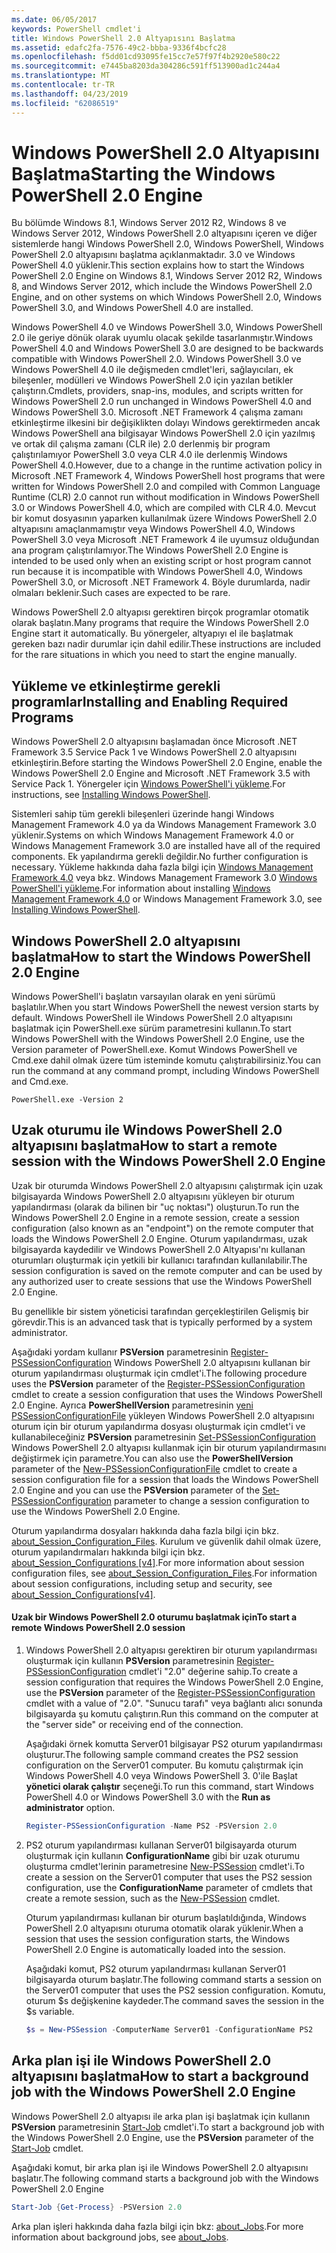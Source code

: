 ```yaml
---
ms.date: 06/05/2017
keywords: PowerShell cmdlet'i
title: Windows PowerShell 2.0 Altyapısını Başlatma
ms.assetid: edafc2fa-7576-49c2-bbba-9336f4bcfc28
ms.openlocfilehash: f5dd01cd93095fe15cc7e57f97f4b2920e580c22
ms.sourcegitcommit: e7445ba8203da304286c591ff513900ad1c244a4
ms.translationtype: MT
ms.contentlocale: tr-TR
ms.lasthandoff: 04/23/2019
ms.locfileid: "62086519"
---
```

# <a name="starting-the-windows-powershell-20-engine"></a><span data-ttu-id="e78e6-103">Windows PowerShell 2.0 Altyapısını Başlatma</span><span class="sxs-lookup"><span data-stu-id="e78e6-103">Starting the Windows PowerShell 2.0 Engine</span></span>

<span data-ttu-id="e78e6-104">Bu bölümde Windows 8.1, Windows Server 2012 R2, Windows 8 ve Windows Server 2012, Windows PowerShell 2.0 altyapısını içeren ve diğer sistemlerde hangi Windows PowerShell 2.0, Windows PowerShell, Windows PowerShell 2.0 altyapısını başlatma açıklanmaktadır. 3.0 ve Windows PowerShell 4.0 yüklenir.</span><span class="sxs-lookup"><span data-stu-id="e78e6-104">This section explains how to start the Windows PowerShell 2.0 Engine on Windows 8.1, Windows Server 2012 R2, Windows 8, and Windows Server 2012, which include the Windows PowerShell 2.0 Engine, and on other systems on which Windows PowerShell 2.0, Windows PowerShell 3.0, and Windows PowerShell 4.0 are installed.</span></span>

<span data-ttu-id="e78e6-105">Windows PowerShell 4.0 ve Windows PowerShell 3.0, Windows PowerShell 2.0 ile geriye dönük olarak uyumlu olacak şekilde tasarlanmıştır.</span><span class="sxs-lookup"><span data-stu-id="e78e6-105">Windows PowerShell 4.0 and Windows PowerShell 3.0 are designed to be backwards compatible with Windows PowerShell 2.0.</span></span> <span data-ttu-id="e78e6-106">Windows PowerShell 3.0 ve Windows PowerShell 4.0 ile değişmeden cmdlet'leri, sağlayıcıları, ek bileşenler, modülleri ve Windows PowerShell 2.0 için yazılan betikler çalıştırın.</span><span class="sxs-lookup"><span data-stu-id="e78e6-106">Cmdlets, providers, snap-ins, modules, and scripts written for Windows PowerShell 2.0 run unchanged in Windows PowerShell 4.0 and Windows PowerShell 3.0.</span></span> <span data-ttu-id="e78e6-107">Microsoft .NET Framework 4 çalışma zamanı etkinleştirme ilkesini bir değişiklikten dolayı Windows gerektirmeden ancak Windows PowerShell ana bilgisayar Windows PowerShell 2.0 için yazılmış ve ortak dil çalışma zamanı (CLR ile) 2.0 derlenmiş bir program çalıştırılamıyor PowerShell 3.0 veya CLR 4.0 ile derlenmiş Windows PowerShell 4.0.</span><span class="sxs-lookup"><span data-stu-id="e78e6-107">However, due to a change in the runtime activation policy in Microsoft .NET Framework 4, Windows PowerShell host programs that were written for Windows PowerShell 2.0 and compiled with Common Language Runtime (CLR) 2.0 cannot run without modification in Windows PowerShell 3.0 or Windows PowerShell 4.0, which are compiled with CLR 4.0.</span></span> <span data-ttu-id="e78e6-108">Mevcut bir komut dosyasının yaparken kullanılmak üzere Windows PowerShell 2.0 altyapısını amaçlanmamıştır veya Windows PowerShell 4.0, Windows PowerShell 3.0 veya Microsoft .NET Framework 4 ile uyumsuz olduğundan ana program çalıştırılamıyor.</span><span class="sxs-lookup"><span data-stu-id="e78e6-108">The Windows PowerShell 2.0 Engine is intended to be used only when an existing script or host program cannot run because it is incompatible with Windows PowerShell 4.0, Windows PowerShell 3.0, or Microsoft .NET Framework 4.</span></span> <span data-ttu-id="e78e6-109">Böyle durumlarda, nadir olmaları beklenir.</span><span class="sxs-lookup"><span data-stu-id="e78e6-109">Such cases are expected to be rare.</span></span>

<span data-ttu-id="e78e6-110">Windows PowerShell 2.0 altyapısı gerektiren birçok programlar otomatik olarak başlatın.</span><span class="sxs-lookup"><span data-stu-id="e78e6-110">Many programs that require the Windows PowerShell 2.0 Engine start it automatically.</span></span> <span data-ttu-id="e78e6-111">Bu yönergeler, altyapıyı el ile başlatmak gereken bazı nadir durumlar için dahil edilir.</span><span class="sxs-lookup"><span data-stu-id="e78e6-111">These instructions are included for the rare situations in which you need to start the engine manually.</span></span>

## <a name="installing-and-enabling-required-programs"></a><span data-ttu-id="e78e6-112">Yükleme ve etkinleştirme gerekli programlar</span><span class="sxs-lookup"><span data-stu-id="e78e6-112">Installing and Enabling Required Programs</span></span>

<span data-ttu-id="e78e6-113">Windows PowerShell 2.0 altyapısını başlamadan önce Microsoft .NET Framework 3.5 Service Pack 1 ve Windows PowerShell 2.0 altyapısını etkinleştirin.</span><span class="sxs-lookup"><span data-stu-id="e78e6-113">Before starting the Windows PowerShell 2.0 Engine, enable the Windows PowerShell 2.0 Engine and Microsoft .NET Framework 3.5 with Service Pack 1.</span></span> <span data-ttu-id="e78e6-114">Yönergeler için [Windows PowerShell'i yükleme](../install/Installing-Windows-PowerShell.md).</span><span class="sxs-lookup"><span data-stu-id="e78e6-114">For instructions, see [Installing Windows PowerShell](../install/Installing-Windows-PowerShell.md).</span></span>

<span data-ttu-id="e78e6-115">Sistemleri sahip tüm gerekli bileşenleri üzerinde hangi Windows Management Framework 4.0 ya da Windows Management Framework 3.0 yüklenir.</span><span class="sxs-lookup"><span data-stu-id="e78e6-115">Systems on which Windows Management Framework 4.0 or Windows Management Framework 3.0 are installed have all of the required components.</span></span> <span data-ttu-id="e78e6-116">Ek yapılandırma gerekli değildir.</span><span class="sxs-lookup"><span data-stu-id="e78e6-116">No further configuration is necessary.</span></span> <span data-ttu-id="e78e6-117">Yükleme hakkında daha fazla bilgi için [Windows Management Framework 4.0](https://go.microsoft.com/fwlink/?LinkID=293881) veya bkz. Windows Management Framework 3.0 [Windows PowerShell'i yükleme](../install/Installing-Windows-PowerShell.md).</span><span class="sxs-lookup"><span data-stu-id="e78e6-117">For information about installing [Windows Management Framework 4.0](https://go.microsoft.com/fwlink/?LinkID=293881) or Windows Management Framework 3.0, see [Installing Windows PowerShell](../install/Installing-Windows-PowerShell.md).</span></span>

## <a name="how-to-start-the-windows-powershell-20-engine"></a><span data-ttu-id="e78e6-118">Windows PowerShell 2.0 altyapısını başlatma</span><span class="sxs-lookup"><span data-stu-id="e78e6-118">How to start the Windows PowerShell 2.0 Engine</span></span>

<span data-ttu-id="e78e6-119">Windows PowerShell'i başlatın varsayılan olarak en yeni sürümü başlatılır.</span><span class="sxs-lookup"><span data-stu-id="e78e6-119">When you start Windows PowerShell the newest version starts by default.</span></span> <span data-ttu-id="e78e6-120">Windows PowerShell ile Windows PowerShell 2.0 altyapısını başlatmak için PowerShell.exe sürüm parametresini kullanın.</span><span class="sxs-lookup"><span data-stu-id="e78e6-120">To start Windows PowerShell with the Windows PowerShell 2.0 Engine, use the Version parameter of PowerShell.exe.</span></span> <span data-ttu-id="e78e6-121">Komut Windows PowerShell ve Cmd.exe dahil olmak üzere tüm isteminde komutu çalıştırabilirsiniz.</span><span class="sxs-lookup"><span data-stu-id="e78e6-121">You can run the command at any command prompt, including Windows PowerShell and Cmd.exe.</span></span>

```
PowerShell.exe -Version 2
```

## <a name="how-to-start-a-remote-session-with-the-windows-powershell-20-engine"></a><span data-ttu-id="e78e6-122">Uzak oturumu ile Windows PowerShell 2.0 altyapısını başlatma</span><span class="sxs-lookup"><span data-stu-id="e78e6-122">How to start a remote session with the Windows PowerShell 2.0 Engine</span></span>

<span data-ttu-id="e78e6-123">Uzak bir oturumda Windows PowerShell 2.0 altyapısını çalıştırmak için uzak bilgisayarda Windows PowerShell 2.0 altyapısını yükleyen bir oturum yapılandırması (olarak da bilinen bir "uç noktası") oluşturun.</span><span class="sxs-lookup"><span data-stu-id="e78e6-123">To run the Windows PowerShell 2.0 Engine in a remote session, create a session configuration (also known as an "endpoint") on the remote computer that loads the Windows PowerShell 2.0 Engine.</span></span> <span data-ttu-id="e78e6-124">Oturum yapılandırması, uzak bilgisayarda kaydedilir ve Windows PowerShell 2.0 Altyapısı'nı kullanan oturumları oluşturmak için yetkili bir kullanıcı tarafından kullanılabilir.</span><span class="sxs-lookup"><span data-stu-id="e78e6-124">The session configuration is saved on the remote computer and can be used by any authorized user to create sessions that use the Windows PowerShell 2.0 Engine.</span></span>

<span data-ttu-id="e78e6-125">Bu genellikle bir sistem yöneticisi tarafından gerçekleştirilen Gelişmiş bir görevdir.</span><span class="sxs-lookup"><span data-stu-id="e78e6-125">This is an advanced task that is typically performed by a system administrator.</span></span>

<span data-ttu-id="e78e6-126">Aşağıdaki yordam kullanır **PSVersion** parametresinin [Register-PSSessionConfiguration](https://technet.microsoft.com/library/e9152ae2-bd6d-4056-9bc7-dc1893aa29ea) Windows PowerShell 2.0 altyapısını kullanan bir oturum yapılandırması oluşturmak için cmdlet'i.</span><span class="sxs-lookup"><span data-stu-id="e78e6-126">The following procedure uses the **PSVersion** parameter of the [Register-PSSessionConfiguration](https://technet.microsoft.com/library/e9152ae2-bd6d-4056-9bc7-dc1893aa29ea) cmdlet to create a session configuration that uses the Windows PowerShell 2.0 Engine.</span></span> <span data-ttu-id="e78e6-127">Ayrıca **PowerShellVersion** parametresinin [yeni PSSessionConfigurationFile](https://technet.microsoft.com/library/5f3e3633-6e90-479c-aea9-ba45a1954866) yükleyen Windows PowerShell 2.0 altyapısını oturum için bir oturum yapılandırma dosyası oluşturmak için cmdlet'i ve kullanabileceğiniz **PSVersion** parametresinin [Set-PSSessionConfiguration](https://technet.microsoft.com/library/b21fbad3-1759-4260-b206-dcb8431cd6ea) Windows PowerShell 2.0 altyapısı kullanmak için bir oturum yapılandırmasını değiştirmek için parametre.</span><span class="sxs-lookup"><span data-stu-id="e78e6-127">You can also use the **PowerShellVersion** parameter of the [New-PSSessionConfigurationFile](https://technet.microsoft.com/library/5f3e3633-6e90-479c-aea9-ba45a1954866) cmdlet to create a session configuration file for a session that loads the Windows PowerShell 2.0 Engine and you can use the **PSVersion** parameter of the [Set-PSSessionConfiguration](https://technet.microsoft.com/library/b21fbad3-1759-4260-b206-dcb8431cd6ea) parameter to change a session configuration to use the Windows PowerShell 2.0 Engine.</span></span>

<span data-ttu-id="e78e6-128">Oturum yapılandırma dosyaları hakkında daha fazla bilgi için bkz. [about_Session_Configuration_Files](https://technet.microsoft.com/library/c7217447-1ebf-477b-a8ef-4dbe9a1473b8). Kurulum ve güvenlik dahil olmak üzere, oturum yapılandırmaları hakkında bilgi için bkz. [about_Session_Configurations [v4]](https://technet.microsoft.com/library/a2fbe12a-350c-4d04-be50-24102824e3ab).</span><span class="sxs-lookup"><span data-stu-id="e78e6-128">For more information about session configuration files, see [about_Session_Configuration_Files](https://technet.microsoft.com/library/c7217447-1ebf-477b-a8ef-4dbe9a1473b8).For information about session configurations, including setup and security, see [about_Session_Configurations[v4]](https://technet.microsoft.com/library/a2fbe12a-350c-4d04-be50-24102824e3ab).</span></span>

#### <a name="to-start-a-remote-windows-powershell-20-session"></a><span data-ttu-id="e78e6-129">Uzak bir Windows PowerShell 2.0 oturumu başlatmak için</span><span class="sxs-lookup"><span data-stu-id="e78e6-129">To start a remote Windows PowerShell 2.0 session</span></span>

1. <span data-ttu-id="e78e6-130">Windows PowerShell 2.0 altyapısı gerektiren bir oturum yapılandırması oluşturmak için kullanın **PSVersion** parametresinin [Register-PSSessionConfiguration](https://technet.microsoft.com/library/e9152ae2-bd6d-4056-9bc7-dc1893aa29ea) cmdlet'i "2.0" değerine sahip.</span><span class="sxs-lookup"><span data-stu-id="e78e6-130">To create a session configuration that requires the Windows PowerShell 2.0 Engine, use the **PSVersion** parameter of the [Register-PSSessionConfiguration](https://technet.microsoft.com/library/e9152ae2-bd6d-4056-9bc7-dc1893aa29ea) cmdlet with a value of "2.0".</span></span> <span data-ttu-id="e78e6-131">"Sunucu tarafı" veya bağlantı alıcı sonunda bilgisayarda şu komutu çalıştırın.</span><span class="sxs-lookup"><span data-stu-id="e78e6-131">Run this command on the computer at the "server side" or receiving end of the connection.</span></span>

   <span data-ttu-id="e78e6-132">Aşağıdaki örnek komutta Server01 bilgisayar PS2 oturum yapılandırması oluşturur.</span><span class="sxs-lookup"><span data-stu-id="e78e6-132">The following sample command creates the PS2 session configuration on the Server01 computer.</span></span> <span data-ttu-id="e78e6-133">Bu komutu çalıştırmak için Windows PowerShell 4.0 veya Windows PowerShell 3. 0'ile Başlat **yönetici olarak çalıştır** seçeneği.</span><span class="sxs-lookup"><span data-stu-id="e78e6-133">To run this command, start Windows PowerShell 4.0 or Windows PowerShell 3.0 with the **Run as administrator** option.</span></span>

   ```powershell
   Register-PSSessionConfiguration -Name PS2 -PSVersion 2.0
   ```

2. <span data-ttu-id="e78e6-134">PS2 oturum yapılandırması kullanan Server01 bilgisayarda oturum oluşturmak için kullanın **ConfigurationName** gibi bir uzak oturumu oluşturma cmdlet'lerinin parametresine [New-PSSession](https://technet.microsoft.com/library/76f6628c-054c-4eda-ba7a-a6f28daaa26f) cmdlet'i.</span><span class="sxs-lookup"><span data-stu-id="e78e6-134">To create a session on the Server01 computer that uses the PS2 session configuration, use the **ConfigurationName** parameter of cmdlets that create a remote session, such as the [New-PSSession](https://technet.microsoft.com/library/76f6628c-054c-4eda-ba7a-a6f28daaa26f) cmdlet.</span></span>

   <span data-ttu-id="e78e6-135">Oturum yapılandırması kullanan bir oturum başlatıldığında, Windows PowerShell 2.0 altyapısını oturuma otomatik olarak yüklenir.</span><span class="sxs-lookup"><span data-stu-id="e78e6-135">When a session that uses the session configuration starts, the Windows PowerShell 2.0 Engine is automatically loaded into the session.</span></span>

   <span data-ttu-id="e78e6-136">Aşağıdaki komut, PS2 oturum yapılandırması kullanan Server01 bilgisayarda oturum başlatır.</span><span class="sxs-lookup"><span data-stu-id="e78e6-136">The following command starts a session on the Server01 computer that uses the PS2 session configuration.</span></span> <span data-ttu-id="e78e6-137">Komutu, oturum $s değişkenine kaydeder.</span><span class="sxs-lookup"><span data-stu-id="e78e6-137">The command saves the session in the $s variable.</span></span>

   ```powershell
   $s = New-PSSession -ComputerName Server01 -ConfigurationName PS2
   ```

## <a name="how-to-start-a-background-job-with-the-windows-powershell-20-engine"></a><span data-ttu-id="e78e6-138">Arka plan işi ile Windows PowerShell 2.0 altyapısını başlatma</span><span class="sxs-lookup"><span data-stu-id="e78e6-138">How to start a background job with the Windows PowerShell 2.0 Engine</span></span>

<span data-ttu-id="e78e6-139">Windows PowerShell 2.0 altyapısı ile arka plan işi başlatmak için kullanın **PSVersion** parametresinin [Start-Job](https://technet.microsoft.com/library/2bc04935-0deb-4ec0-b856-d7290cca6442) cmdlet'i.</span><span class="sxs-lookup"><span data-stu-id="e78e6-139">To start a background job with the Windows PowerShell 2.0 Engine, use the **PSVersion** parameter of the [Start-Job](https://technet.microsoft.com/library/2bc04935-0deb-4ec0-b856-d7290cca6442) cmdlet.</span></span>

<span data-ttu-id="e78e6-140">Aşağıdaki komut, bir arka plan işi ile Windows PowerShell 2.0 altyapısını başlatır.</span><span class="sxs-lookup"><span data-stu-id="e78e6-140">The following command starts a background job with the Windows PowerShell 2.0 Engine</span></span>

```powershell
Start-Job {Get-Process} -PSVersion 2.0
```

<span data-ttu-id="e78e6-141">Arka plan işleri hakkında daha fazla bilgi için bkz: [about_Jobs](/powershell/module/microsoft.powershell.core/about/about_jobs).</span><span class="sxs-lookup"><span data-stu-id="e78e6-141">For more information about background jobs, see [about_Jobs](/powershell/module/microsoft.powershell.core/about/about_jobs).</span></span>